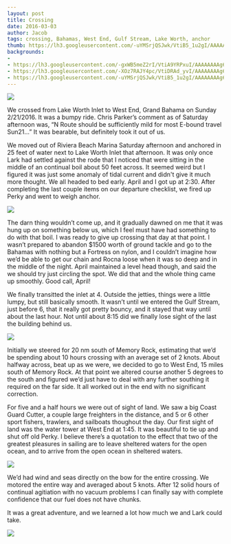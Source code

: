 ```yaml
---
layout: post
title: Crossing 
date: 2016-03-03
author: Jacob
tags: crossing, Bahamas, West End, Gulf Stream, Lake Worth, anchor
thumb: https://lh3.googleusercontent.com/-uYMSrjQSJwk/VtiB5_1u2gI/AAAAAAAAg6s/ZpwzPy5vf6w/s640/blogger-image--1911566971.jpg
backgrounds:
- 
- https://lh3.googleusercontent.com/-gxWB5meZ2rI/VtiA9YRPxuI/AAAAAAAAg6g/oNyYEPPLLb8/s640/blogger-image-539548166.jpg
- https://lh3.googleusercontent.com/-XOz7RAJY4pc/VtiDRAd_yvI/AAAAAAAAg68/RQp7lus3rhM/s640/blogger-image--2010195412.jpg
- https://lh3.googleusercontent.com/-uYMSrjQSJwk/VtiB5_1u2gI/AAAAAAAAg6s/ZpwzPy5vf6w/s640/blogger-image--1911566971.jpg
---
```


![](https://lh3.googleusercontent.com/-dO56nAQfPrA/VtiCBSH6EEI/AAAAAAAAg6w/vIzDHrNZmao/s640/blogger-image--1357656579.jpg)

We crossed from Lake Worth Inlet to West End, Grand Bahama on Sunday 2/21/2016.  It was a bumpy ride.  Chris Parker’s comment as of Saturday afternoon was, “N Route should be sufficiently mild for most E-bound travel Sun21…”  It was bearable, but definitely took it out of us.

We moved out of Riviera Beach Marina Saturday afternoon and anchored in 25 feet of water next to Lake Worth Inlet that afternoon. It was only once Lark had settled against the rode that I noticed that were sitting in the middle of an continual boil about 50 feet across.  It seemed weird but I figured it was just some anomaly of tidal current and didn't give it much more thought.  We all headed to bed early. April and I got up at 2:30.  After completing the last couple items on our departure checklist, we fired up Perky and went to weigh anchor.  

![](https://lh3.googleusercontent.com/-gxWB5meZ2rI/VtiA9YRPxuI/AAAAAAAAg6g/oNyYEPPLLb8/s640/blogger-image-539548166.jpg)

The darn thing wouldn’t come up, and it gradually dawned on me that it was hung up on something below us, which I feel must have had something to do with that boil.  I was ready to give up crossing that day at that point.  I wasn’t prepared to abandon $1500 worth of ground tackle and go to the Bahamas with nothing but a Fortress on nylon, and I couldn’t imagine how we’d be able to get our chain and Rocna loose when it was so deep and in the middle of the night.  April maintained a level head though, and said the we should try just circling the spot.  We did that and the whole thing came up smoothly.  Good call, April!

We finally transitted the inlet at 4.  Outside the jetties, things were a little lumpy, but still basically smooth.  It wasn’t until we entered the Gulf Stream, just before 6, that it really got pretty bouncy, and it stayed that way until about the last hour.  Not until about 8:15 did we finally lose sight of the last the building behind us.  

![](https://lh3.googleusercontent.com/-XOz7RAJY4pc/VtiDRAd_yvI/AAAAAAAAg68/RQp7lus3rhM/s640/blogger-image--2010195412.jpg)

Initially we steered for 20 nm south of Memory Rock, estimating that we’d be spending about 10 hours crossing with an average set of 2 knots.  About halfway across, beat up as we were, we decided to go to West End, 15 miles south of Memory Rock.  At that point we altered course another 5 degrees to the south and figured we’d just have to deal with any further southing it required on the far side.  It all worked out in the end with no significant correction.

For five and a half hours we were out of sight of land.  We saw a big Coast Guard Cutter, a couple large freighters in the distance, and 5 or 6 other sport fishers, trawlers, and sailboats thoughout the day.  Our first sight of land was the water tower at West End at 1:45.  It was beautiful to tie up and shut off old Perky.  I believe there’s a quotation to the effect that two of the greatest pleasures in sailing are to leave sheltered waters for the open ocean, and to arrive from the open ocean in sheltered waters.  

![](https://lh3.googleusercontent.com/-uYMSrjQSJwk/VtiB5_1u2gI/AAAAAAAAg6s/ZpwzPy5vf6w/s640/blogger-image--1911566971.jpg)

We’d had wind and seas directly on the bow for the entire crossing.   We motored the entire way and averaged about 5 knots.  After 12 solid hours of continual agitiation with no vacuum problems I can finally say with complete confidence that our fuel does not have chunks.

It was a great adventure, and we learned a lot how much we and Lark could take.  

![](https://lh3.googleusercontent.com/-xLLyUKHR0-w/Vtj-_voUeCI/AAAAAAAAg8w/ZdW0Jq1_wNg/s640/blogger-image--1002599607.jpg)
